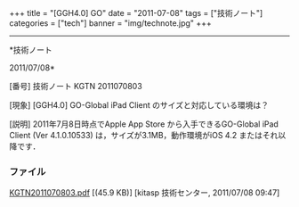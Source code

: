 ﻿+++
title = "[GGH4.0] GO"
date = "2011-07-08"
tags = ["技術ノート"]
categories = ["tech"]
banner = "img/technote.jpg"
+++

-----------------------------------------------------------------------------------------------------------------------------

*技術ノート

2011/07/08*


[番号]
技術ノート KGTN 2011070803

[現象]
[GGH4.0] GO-Global iPad Client のサイズと対応している環境は？

[説明]
2011年7月8日時点でApple App Store から入手できるGO-Global iPad Client
(Ver 4.1.0.10533) は，サイズが3.1MB，動作環境がiOS 4.2
またはそれ以降です．


### ファイル

 
 


[KGTN2011070803.pdf](http://techreport.kitasp.net/attachments/download/583/KGTN2011070803.pdf)
 [(45.9 KB)] [kitasp 技術センター, 2011/07/08
09:47]


 


 

